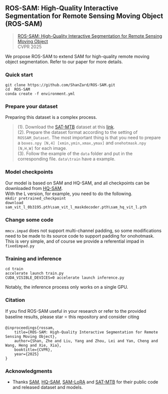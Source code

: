 ## ROS-SAM: High-Quality Interactive Segmentation for Remote Sensing Moving Object (ROS-SAM)

>[ROS-SAM: High-Quality Interactive Segmentation for Remote Sensing Moving Object](https://arxiv.org/abs/2503.12006)     
>CVPR 2025

We propose ROS-SAM to extend SAM for high-quality remote moving object segmentation. Refer to our paper for more details.

### Quick start

```
git clone https://github.com/ShanZard/ROS-SAM.git
cd  ROS-SAM
conda create -f environment.yml 
```

### Prepare your dataset 

Preparing this dataset is a complex process.  
>(1). Download the [SAT-MTB](https://ieeexplore.ieee.org/document/10130311) dataset at this [link](http://www.csu.cas.cn/gb/kybm/sjlyzx/gcxx_sjj/sjj_wxxl/202211/t20221121_6551405.html).  
>(2). Prepare the dataset format according to the setting of ```ROSSAM_Dataset```. The most important thing is that you need to prepare a ```boxes.npy [N,4] [xmin,ymin,xmax,ymax]``` and ```onehotmask.npy [N,H,W]``` for each image.  
>(3). Follow the example of the ```data``` folder and put in the corresponding file. ```data\train``` have a example.

### Model checkpoints  

Our model is based on SAM and HQ-SAM, and all checkpoints can be downloaded from [HQ-SAM](https://github.com/SysCV/sam-hq).  
With the L version, for example, you need to do the following.   
```mkdir pretrained_checkpoint```  
```download sam_vit_l_0b3195.pth\sam_vit_l_maskdecoder.pth\sam_hq_vit_l.pth```

### Change some code

```mmcv.impad``` does not support multi-channel padding, so some modifications need to be made to its source code to support padding for onohotmask. This is very simple, and of course we provide a referential impad in ```fixedimpad.py```


### Training and inference

```
cd train    
accelerate launch train.py  
CUDA_VISIBLE_DEVICES=0 accelerate launch inference.py 
```

Notably, the inference process only works on a single GPU.

### Citation

If you find ROS-SAM useful in your research or refer to the provided baseline results, please star ⭐ this repository and consider citing
```
@inproceedings{rossam,
    title={ROS-SAM: High-Quality Interactive Segmentation for Remote Sensing Moving Object},
    author={Shan, Zhe and Liu, Yang and Zhou, Lei and Yan, Cheng and Wang, Heng and Xie, Xia},
    booktitle={CVPR},
    year={2025}
}  
```
### Acknowledgments

- Thanks [SAM](https://github.com/facebookresearch/segment-anything), [HQ-SAM](https://github.com/SysCV/sam-hq), [SAM-LoRA](https://github.com/JamesQFreeman/Sam_LoRA/tree/main) and [SAT-MTB](http://www.csu.cas.cn/gb/kybm/sjlyzx/gcxx_sjj/sjj_wxxl/202211/t20221121_6551405.html) for their public code and released dataset and models.
